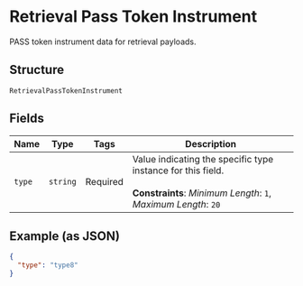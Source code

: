 
# Retrieval Pass Token Instrument

PASS token instrument data for retrieval payloads.

## Structure

`RetrievalPassTokenInstrument`

## Fields

| Name | Type | Tags | Description |
|  --- | --- | --- | --- |
| `type` | `string` | Required | Value indicating the specific type instance for this field.<br><br>**Constraints**: *Minimum Length*: `1`, *Maximum Length*: `20` |

## Example (as JSON)

```json
{
  "type": "type8"
}
```

